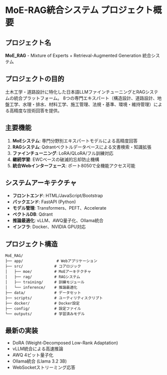 # MoE-RAG統合システム プロジェクト概要

## プロジェクト名
**MoE_RAG** - Mixture of Experts + Retrieval-Augmented Generation 統合システム

## プロジェクトの目的
土木工学・道路設計に特化した日本語LLMファインチューニングとRAGシステムの統合プラットフォーム。
8つの専門エキスパート（構造設計、道路設計、地盤工学、水理・排水、材料工学、施工管理、法規・基準、環境・維持管理）による高精度な技術回答を提供。

## 主要機能
1. **MoEシステム**: 専門分野別エキスパートモデルによる高精度回答
2. **RAGシステム**: Qdrantベクトルデータベースによる文書検索・知識拡張
3. **ファインチューニング**: LoRA/QLoRA/フル訓練対応
4. **継続学習**: EWCベースの破滅的忘却防止機構
5. **統合Webインターフェース**: ポート8050で全機能アクセス可能

## システムアーキテクチャ
- **フロントエンド**: HTML/JavaScript/Bootstrap
- **バックエンド**: FastAPI (Python)
- **モデル管理**: Transformers、PEFT、Accelerate
- **ベクトルDB**: Qdrant
- **推論最適化**: vLLM、AWQ量子化、Ollama統合
- **インフラ**: Docker、NVIDIA GPU対応

## プロジェクト構造
```
MoE_RAG/
├── app/               # Webアプリケーション
├── src/              # コアロジック
│   ├── moe/          # MoEアーキテクチャ
│   ├── rag/          # RAGシステム
│   ├── training/     # 訓練モジュール
│   └── inference/    # 推論最適化
├── data/             # データセット
├── scripts/          # ユーティリティスクリプト
├── docker/           # Docker設定
├── config/           # 設定ファイル
└── outputs/          # 学習済みモデル
```

## 最新の実装
- DoRA (Weight-Decomposed Low-Rank Adaptation)
- vLLM統合による高速推論
- AWQ 4ビット量子化
- Ollama統合 (Llama 3.2 3B)
- WebSocketストリーミング応答
